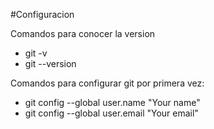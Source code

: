 #Configuracion

Comandos para conocer la version

- git -v
- git --version

Comandos para configurar git por primera vez: 
 
- git config --global user.name "Your name"
- git config --global user.email "Your email"

